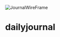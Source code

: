 ![JournalWireFrame](https://user-images.githubusercontent.com/87330119/131584947-e0b81b23-7e47-4e00-935e-3aef171b3565.png)
# dailyjournal
